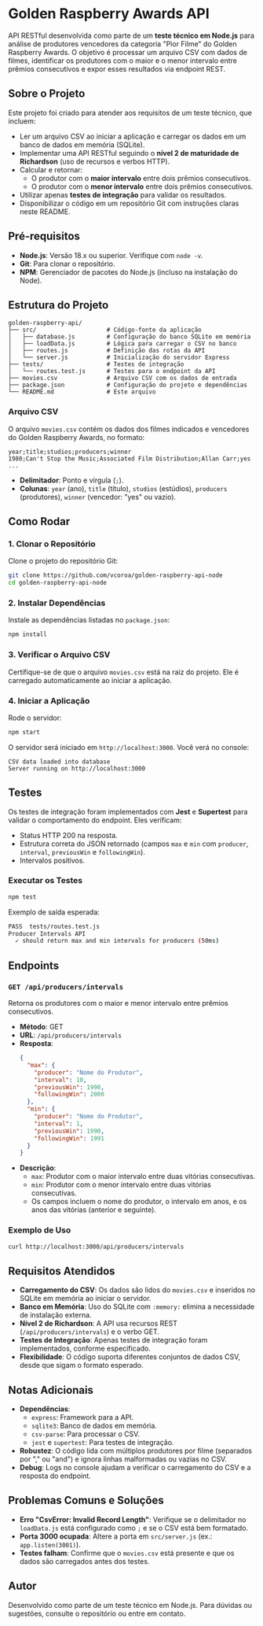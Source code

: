 # Golden Raspberry Awards API
API RESTful desenvolvida como parte de um **teste técnico em Node.js** para análise de produtores vencedores da categoria "Pior Filme" do Golden Raspberry Awards. O objetivo é processar um arquivo CSV com dados de filmes, identificar os produtores com o maior e o menor intervalo entre prêmios consecutivos e expor esses resultados via endpoint REST.

## Sobre o Projeto
Este projeto foi criado para atender aos requisitos de um teste técnico, que incluem:
- Ler um arquivo CSV ao iniciar a aplicação e carregar os dados em um banco de dados em memória (SQLite).
- Implementar uma API RESTful seguindo o **nível 2 de maturidade de Richardson** (uso de recursos e verbos HTTP).
- Calcular e retornar:
  - O produtor com o **maior intervalo** entre dois prêmios consecutivos.
  - O produtor com o **menor intervalo** entre dois prêmios consecutivos.
- Utilizar apenas **testes de integração** para validar os resultados.
- Disponibilizar o código em um repositório Git com instruções claras neste README.

## Pré-requisitos
- **Node.js**: Versão 18.x ou superior. Verifique com `node -v`.
- **Git**: Para clonar o repositório.
- **NPM**: Gerenciador de pacotes do Node.js (incluso na instalação do Node).

## Estrutura do Projeto
```text
golden-raspberry-api/
├── src/                    # Código-fonte da aplicação
│   ├── database.js         # Configuração do banco SQLite em memória
│   ├── loadData.js         # Lógica para carregar o CSV no banco
│   ├── routes.js           # Definição das rotas da API
│   └── server.js           # Inicialização do servidor Express
├── tests/                  # Testes de integração
│   └── routes.test.js      # Testes para o endpoint da API
├── movies.csv              # Arquivo CSV com os dados de entrada
├── package.json            # Configuração do projeto e dependências
└── README.md               # Este arquivo
```

### Arquivo CSV
O arquivo `movies.csv` contém os dados dos filmes indicados e vencedores do Golden Raspberry Awards, no formato:
```text
year;title;studios;producers;winner
1980;Can't Stop the Music;Associated Film Distribution;Allan Carr;yes
...
```
- **Delimitador**: Ponto e vírgula (`;`).
- **Colunas**: `year` (ano), `title` (título), `studios` (estúdios), `producers` (produtores), `winner` (vencedor: "yes" ou vazio).

## Como Rodar

### 1. Clonar o Repositório
Clone o projeto do repositório Git:
```bash
git clone https://github.com/vcoroa/golden-raspberry-api-node
cd golden-raspberry-api-node
```

### 2. Instalar Dependências
Instale as dependências listadas no `package.json`:
```bash
npm install
```

### 3. Verificar o Arquivo CSV
Certifique-se de que o arquivo `movies.csv` está na raiz do projeto. Ele é carregado automaticamente ao iniciar a aplicação.

### 4. Iniciar a Aplicação
Rode o servidor:
```bash
npm start
```
O servidor será iniciado em `http://localhost:3000`. Você verá no console:
```
CSV data loaded into database
Server running on http://localhost:3000
```

## Testes
Os testes de integração foram implementados com **Jest** e **Supertest** para validar o comportamento do endpoint. Eles verificam:
- Status HTTP 200 na resposta.
- Estrutura correta do JSON retornado (campos `max` e `min` com `producer`, `interval`, `previousWin` e `followingWin`).
- Intervalos positivos.

### Executar os Testes
```bash
npm test
```
Exemplo de saída esperada:
```bash
PASS  tests/routes.test.js
Producer Intervals API
  ✓ should return max and min intervals for producers (50ms)
```

## Endpoints

### `GET /api/producers/intervals`
Retorna os produtores com o maior e menor intervalo entre prêmios consecutivos.
- **Método**: GET
- **URL**: `/api/producers/intervals`
- **Resposta**:
  ```json
  {
    "max": {
      "producer": "Nome do Produtor",
      "interval": 10,
      "previousWin": 1990,
      "followingWin": 2000
    },
    "min": {
      "producer": "Nome do Produtor",
      "interval": 1,
      "previousWin": 1990,
      "followingWin": 1991
    }
  }
  ```
- **Descrição**:
  - `max`: Produtor com o maior intervalo entre duas vitórias consecutivas.
  - `min`: Produtor com o menor intervalo entre duas vitórias consecutivas.
  - Os campos incluem o nome do produtor, o intervalo em anos, e os anos das vitórias (anterior e seguinte).

### Exemplo de Uso
```bash
curl http://localhost:3000/api/producers/intervals
```

## Requisitos Atendidos
- **Carregamento do CSV**: Os dados são lidos do `movies.csv` e inseridos no SQLite em memória ao iniciar o servidor.
- **Banco em Memória**: Uso do SQLite com `:memory:` elimina a necessidade de instalação externa.
- **Nível 2 de Richardson**: A API usa recursos REST (`/api/producers/intervals`) e o verbo GET.
- **Testes de Integração**: Apenas testes de integração foram implementados, conforme especificado.
- **Flexibilidade**: O código suporta diferentes conjuntos de dados CSV, desde que sigam o formato esperado.

## Notas Adicionais
- **Dependências**:
  - `express`: Framework para a API.
  - `sqlite3`: Banco de dados em memória.
  - `csv-parse`: Para processar o CSV.
  - `jest` e `supertest`: Para testes de integração.
- **Robustez**: O código lida com múltiplos produtores por filme (separados por "," ou "and") e ignora linhas malformadas ou vazias no CSV.
- **Debug**: Logs no console ajudam a verificar o carregamento do CSV e a resposta do endpoint.

## Problemas Comuns e Soluções
- **Erro "CsvError: Invalid Record Length"**: Verifique se o delimitador no `loadData.js` está configurado como `;` e se o CSV está bem formatado.
- **Porta 3000 ocupada**: Altere a porta em `src/server.js` (ex.: `app.listen(3001)`).
- **Testes falham**: Confirme que o `movies.csv` está presente e que os dados são carregados antes dos testes.

## Autor
Desenvolvido como parte de um teste técnico em Node.js. Para dúvidas ou sugestões, consulte o repositório ou entre em contato.